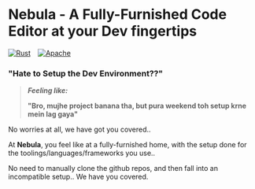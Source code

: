 # Nebula - A Fully-Furnished Code Editor at your Dev fingertips

[![Rust](https://img.shields.io/badge/rust-white.svg?style=for-the-badge&logo=rust&logoColor=whitesmoke&color=chocolate)](https://www.rust-lang.org/) &ensp; [![Apache](https://img.shields.io/badge/license-Apache-white.svg?style=for-the-badge&color=%239c833e)](https://github.com/gouravkhator/nebula/blob/main/LICENSE.md)

### "**Hate to Setup the Dev Environment??**"

> **_Feeling like:_**
>
> **"Bro, mujhe project banana tha, but pura weekend toh setup krne mein lag gaya"**

No worries at all, we have got you covered..

At **Nebula**, you feel like at a fully-furnished home, with the setup done for the toolings/languages/frameworks you use..

No need to manually clone the github repos, and then fall into an incompatible setup.. We have you covered.

